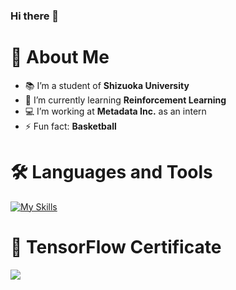 ### Hi there 👋

# 👀 About Me
- 📚 I’m a student of **Shizuoka University**
- 🌱 I’m currently learning **Reinforcement Learning**
- 💻 I’m working at **Metadata Inc.** as an intern 
- ⚡ Fun fact: **Basketball**

# 🛠 Languages and Tools
[![My Skills](https://skillicons.dev/icons?i=docker,react,javascript,py,tensorflow,pytorch,gitlab,github,html,css,ruby,rails,linux)](https://skillicons.dev)

# 📖 TensorFlow Certificate
<kbd><img src="https://api.accredible.com/v1/frontend/credential_website_embed_image/certificate/56235537" /></kbd>


